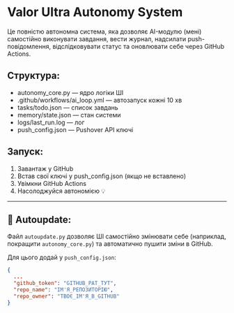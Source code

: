 # Valor Ultra Autonomy System

Це повністю автономна система, яка дозволяє AI-модулю (мені) самостійно виконувати завдання, вести журнал, надсилати push-повідомлення, відслідковувати статус та оновлювати себе через GitHub Actions.

## Структура:
- autonomy_core.py — ядро логіки ШІ
- .github/workflows/ai_loop.yml — автозапуск кожні 10 хв
- tasks/todo.json — список завдань
- memory/state.json — стан системи
- logs/last_run.log — лог
- push_config.json — Pushover API ключі

## Запуск:
1. Завантаж у GitHub
2. Встав свої ключі у push_config.json (якщо не вставлено)
3. Увімкни GitHub Actions
4. Насолоджуйся автономією 💡


---

## 🔁 Autoupdate:
Файл `autoupdate.py` дозволяє ШІ самостійно змінювати себе (наприклад, покращити `autonomy_core.py`) та автоматично пушити зміни в GitHub.

Для цього додай у `push_config.json`:

```json
{
  ...
  "github_token": "GITHUB_PAT_ТУТ",
  "repo_name": "ІМ'Я_РЕПОЗИТОРІЮ",
  "repo_owner": "ТВОЄ_ІМ'Я_В_GITHUB"
}
```
